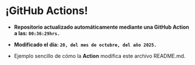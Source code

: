 # ¡GitHub Actions!
* **Repositorio actualizado automáticamente mediante una GitHub Action a las: `00:36:29hrs.`**
* **Modificado el día: `20, del mes de octubre, del año 2025.`**

* Ejemplo sencillo de cómo la **Action** modifica este archivo README.md.
